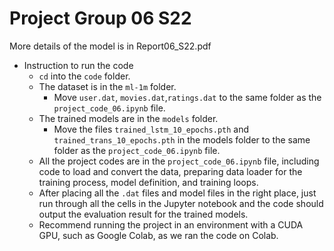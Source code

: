 # Project Group 06 S22

More details of the model is in Report06_S22.pdf

- Instruction to run the code
  - `cd` into the `code` folder.
  - The dataset is in the `ml-1m` folder. 
    - Move `user.dat`, `movies.dat`,`ratings.dat` to the same folder as the `project_code_06.ipynb` file.
  - The trained models are in the `models` folder.
    - Move the files `trained_lstm_10_epochs.pth` and `trained_trans_10_epochs.pth` in the models folder to the same folder as the `project_code_06.ipynb` file.
  - All the project codes are in the `project_code_06.ipynb` file, including code to load and convert the data, preparing data loader for the training process, model definition, and training loops.
  - After placing all the `.dat` files and model files in the right place, just run through all the cells in the Jupyter notebook and the code should output the evaluation result for the trained models.
  - Recommend running the project in an environment with a CUDA GPU, such as Google Colab, as we ran the code on Colab.

